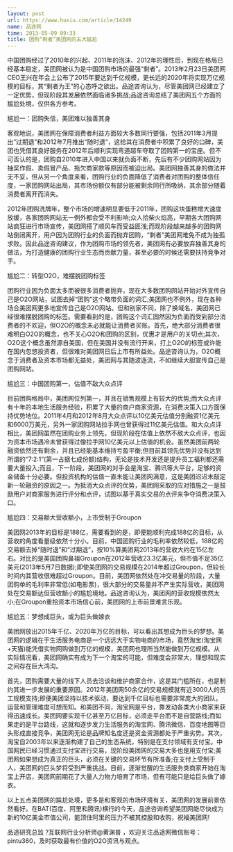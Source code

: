 ```yaml
---
layout: post
url: https://www.huxiu.com/article/14249
name: 品途网
time: 2013-05-09 09:33
title: 团购“剩者”美团网的五大尴尬
---
```

中国团购经过了2010年的兴起、2011年的泡沫、2012年的理性后，到现在格局已经基本稳定，美团网被认为是中国团购市场的最强“剩者”。2013年2月23日美团网CEO王兴在年会上公布了2015年要达到千亿规模，更长远的2020年将实现万亿规模的目标，其“剩者为王”的心态呼之欲出。品途咨询认为，尽管美团网已经建立了一定优势，但现阶段其发展依然面临诸多挑战;品途咨询总结了美团网五个方面的尴尬处境，仅供各方参考。

尴尬一：团购失信，美团难以独善其身

客观地说，美团网在保障消费者利益方面较大多数同行要强，包括2011年3月提出“过期退”和2012年7月推出“随时退“，这给其在消费者中积累了良好的口碑，美团也凭借其良好服务在2012年后顺利实现弯道超车夺取了团购第一的宝座。但不可否认的是，团购自2010年进入中国以来就负面不断，先后有不少团购网站因为抽奖作假、卖假冒产品、拖欠商家款等原因而被迫出局。美团网独善其身的做法并无不妥，但从另一个角度来看，团购行业的负面降低了消费者对团购的整体信任度，一家团购网站出局，其市场份额仅有部分能被剩余同行所吸纳，其余部分随着消费者离开而消失。

2012年团购洗牌年，整个市场的增速明显要低于2011年，团购这块蛋糕增大速度放缓，各家团购网站无一例外都会受不利影响;众人拾柴火焰高，早期各大团购网站疯狂进行市场宣传，美团网搭了顺风车而受益匪浅;而现阶段越来越多的团购网站倒闭离开，用户因为团购行业的负面而抛弃团购，“剩者”美团网难免不成为独孤求败。因此品途咨询建议，作为团购市场的领先者，美团网有必要放弃独善其身的做法，为打造健康的团购行业生态而贡献力量，甚至必要的时候还需要扶持竞争对手。

尴尬二：转型O2O，难摆脱团购标签

团购行业因为负面太多而被很多消费者抛弃，现在大多数团购网站开始对外宣传自己是O2O网站，试图去掉“团购”这个略带负面的词汇;美团网也不例外，现在各种场合美团网更多地宣传自己是O2O网站。但和别家不同，除了换域名，美团网已经很难摆脱团购的标签。需要看到的是，团购这个词汇固然因为负面而受到部分消费者的不欢迎，但O2O的概念未必就能让消费者买账。首先，绝大部分消费者很难明白O2O的概念，也不关心O2O和团购的区别，优惠才是用户的关切点;其次，O2O这个概念虽然源自美国，但在美国并没有流行开来，打上O2O的标签或许能在国内忽悠投资者，但很难对美团网日后上市有所益处。品途咨询认为，O2O概念于消费者及资本市场都无益处，美团网与其随波逐流，不如继续大胆宣传自己是团购网站。

尴尬三：中国团购第一，估值不敌大众点评

目前团购格局中，美团网位列第一，并且在销售规模上有较大的优势;而大众点评有十年的本地生活服务经验，积累了大量的商户商家资源，在消费决策入口方面保持优势地位。2011年4月和2012年8月大众点评以10亿美元估值分别融资1亿美元和6000万美元，另外一家团购网站拉手网也曾获得过11亿美元估值。和大众点评相比，美团网虽然在团购业务上领先，但现阶段在估值上依然不敌大众点评，也因为资本市场遇冷未曾获得过像拉手网10亿美元以上估值的机会。虽然美团前两轮融资依然还有剩余，并且已经能基本维持亏盈平衡;但目前其领先优势并没有达到所谓的“7:2:1”(第一占据七成份额)结构，无论是技术开发还是提升员工福利都还需要大量投入;而且，下一阶段，美团网的对手会是淘宝、腾讯等大平台，足够的资金储备十分必要。但投资机构的估值一直未能让美团网满意，这是美团迟迟未敲定新一轮融资的原因之一。为抵消大众点评的优势，美团网采取的应对措施之一是鼓励用户对商家服务进行评分和点评，试图以基于真实交易的点评来争夺消费决策入口。

尴尬四：交易额大营收额小，上市受制于Groupon

美团网2013年的目标是188亿，需要看到的是，即便能顺利完成188亿的目标，从营收的角度看量级依然十分小。目前，中国团购行业的毛利率依然较低，188亿的交易额去掉“随时退”和“过期退”，按10%算美团网2013年的营收大约在15亿左右。对比的是美国团购鼻祖Groupon在2012年营收23.3亿美元，但市值不足35亿美元(2013年5月7日数据);即使美团网的交易规模在2014年超过Groupon，但较长时间内其营收很难超过Groupon。目前，美团网依然处在冲交易量的阶段，大量团购单的毛利率非常低(如电影票)，很大部分的交易量并不产生实际营收，美团网处在交易额达但营收额小的尴尬境地。品途咨询认为，美团网的营收规模依然太小;在Groupon重拾资本市场信心前，美团网的上市前景难言乐观。

尴尬五：梦想成巨头，或为巨头做嫁衣

美团网放出2015年千亿、2020年万亿的目标，可以看出其想成为巨头的梦想。美团网的逻辑在于生活服务电商是一个远远大于实物电商的市场，竟然淘宝(淘宝网+天猫)能凭借实物网购做到万亿的规模，美团网也理所当然能做到万亿规模。从实际情况看，美团网确实有成为下一个淘宝的可能，但难度会非常大，理想和现实之间存在巨大鸿沟。

首先，团购需要大量的线下人员去洽谈和维护商家合作，这是其门槛所在，也是制约其进一步发展的重要原因。2012年美团网50余亿的交易规模就有近3000人的员工规模支持;即便美团坚持以技术驱动，要达到千亿目标也需要非常庞大的团队，运营和管理难度可想而知。和美团不同，淘宝网是平台，靠发动各类大小商家来获得迅速成长。美团网要实现千亿甚至万亿目标，必须走平台而不是自营路线;而如果走的是平台路线，这就和逐步发力生活服务的淘宝网、腾讯微信、百度地图等巨头形成直接竞争，美团网无论是品牌知名度还是资金资源都处于严重劣势。其次，淘宝自2003年以来逐渐构建了自己的生态系统，特别是在支付领域有支付宝。中国网民已经习惯通过支付宝进行交易，现阶段美团网的交易大多也是用支付宝;美团网如果想成为真正的巨头，必须在关键的交易环节有所准备;在支付上受制于人，美团网的巨头梦将受到严重挑战。目前，逐渐觉醒的生活服务类商家开始在淘宝上开店，美团网前期花了大量人力物力培育了市场，但有可能只是给巨头做了嫁衣。

以上五点美团网的尴尬处境，更多是和客观的市场环境有关，美团网的发展前景依然看好。在BAT(百度、阿里和腾讯)横行的今天，品途咨询希望美团网能尽快成为新的10亿美金市值公司，能顶住阿里的压力不被其控股和收购，祝福美团网!

品途研究总监 ?互联网行业分析师@黄渊普 ，欢迎关注品途网微信账号：pintu360，及时获取最有价值的O2O资讯与观点。

